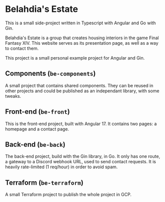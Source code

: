 # Belahdia's Estate

This is a small side-project written in Typescript with Angular and Go with Gin.

Belahdia's Estate is a group that creates housing interiors in the game Final Fantasy XIV. This website serves as its presentation page, as well as a way to contact them.

This project is a small personal example project for Angular and Gin.

## Components (`be-components`)

A small project that contains shared components. They can be reused in other projects and could be published as an independant library, with some tweaks.

## Front-end (`be-front`)

This is the front-end project, built with Angular 17. It contains two pages: a homepage and a contact page.

## Back-end (`be-back`)

The back-end project, build with the Gin library, in Go. It only has one route, a gateway to a Discord webhook URL, used to send contact requests. It is heavily rate-limited (1 req/hour) in order to avoid spam.

## Terraform (`be-terraform`)

A small Terraform project to publish the whole project in GCP.
